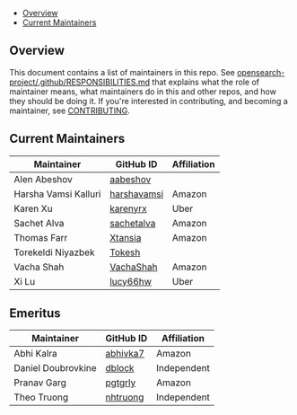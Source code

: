 - [Overview](#overview)
- [Current Maintainers](#current-maintainers)

## Overview

This document contains a list of maintainers in this repo. See [opensearch-project/.github/RESPONSIBILITIES.md](https://github.com/opensearch-project/.github/blob/main/RESPONSIBILITIES.md#maintainer-responsibilities) that explains what the role of maintainer means, what maintainers do in this and other repos, and how they should be doing it. If you're interested in contributing, and becoming a maintainer, see [CONTRIBUTING](CONTRIBUTING.md).

## Current Maintainers

| Maintainer           | GitHub ID                                     | Affiliation |
|----------------------|-----------------------------------------------|-------------|
| Alen Abeshov         | [aabeshov](https://github.com/aabeshov)       |             |
| Harsha Vamsi Kalluri | [harshavamsi](https://github.com/harshavamsi) | Amazon      |
| Karen Xu             | [karenyrx](https://github.com/karenyrx)       | Uber        |
| Sachet Alva          | [sachetalva](https://github.com/sachetalva)   | Amazon      |
| Thomas Farr          | [Xtansia](https://github.com/Xtansia)         | Amazon      |
| Torekeldi Niyazbek   | [Tokesh](https://github.com/Tokesh)           |             |
| Vacha Shah           | [VachaShah](https://github.com/VachaShah)     | Amazon      |
| Xi Lu                | [lucy66hw](https://github.com/lucy66hw)      | Uber        |


## Emeritus

| Maintainer         | GitHub ID                               | Affiliation |
| ------------------ | --------------------------------------- | ----------- |
| Abhi Kalra         | [abhivka7](https://github.com/abhivka7) | Amazon      |
| Daniel Doubrovkine | [dblock](https://github.com/dblock)     | Independent |
| Pranav Garg        | [pgtgrly](https://github.com/pgtgrly)   | Amazon      |
| Theo Truong        | [nhtruong](https://github.com/nhtruong)       | Independent |
